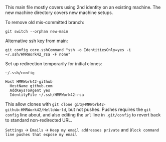 This main file mostly covers using 2nd identity on an existing machine. The new machine directory covers new machine setups.

To remove old mis-committed branch:

```
git switch --orphan new-main
```

Alternative ssh key from main:

```
git config core.sshCommand "ssh -o IdentitiesOnly=yes -i ~/.ssh/HMRWork42_rsa -F none"
```

Set up redirection temporarily for initial clones:

`~/.ssh/config`

```
Host HMRWork42-github
  HostName github.com
  AddKeysToAgent yes
  IdentityFile ~/.ssh/HMRWork42-rsa
```

This allow clones with `git clone git@HMRWork42-github:HMRWork42/HelloWorld`, but not pushes. Pushes requires the `git config` line about, and also editing the `url` line in `.git/config`
to revert back to standard non-redirected URL.

`Settings` -> `Emails` -> `Keep my email addresses private` and `Block command line pushes that expose my email`
